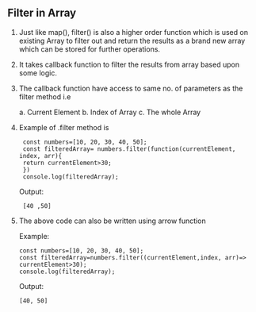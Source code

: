 ## Filter in Array

1.  Just like map(), filter() is also a higher order function which is used on existing Array to filter out and return the results as a brand new array which can be stored for further operations.

2.  It takes callback function to filter the results from array based upon some logic.

3.  The callback function have access to same no. of parameters as the filter method i.e

    a. Current Element
    b. Index of Array
    c. The whole Array

4.  Example of .filter method is

         const numbers=[10, 20, 30, 40, 50];
         const filteredArray= numbers.filter(function(currentElement, index, arr){
         return currentElement>30;
         })
         console.log(filteredArray);

    Output:

         [40 ,50]

5.  The above code can also be written using arrow function

    Example:

        const numbers=[10, 20, 30, 40, 50];
        const filteredArray=numbers.filter((currentElement,index, arr)=> currentElement>30);
        console.log(filteredArray);

    Output:

        [40, 50]
